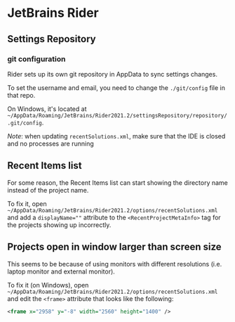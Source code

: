 # JetBrains Rider

## Settings Repository

### git configuration

Rider sets up its own git repository in AppData to sync settings changes.

To set the username and email, you need to change the `./git/config` file in that repo.

On Windows, it's located at `~/AppData/Roaming/JetBrains/Rider2021.2/settingsRepository/repository/.git/config`.

_Note_: when updating `recentSolutions.xml`, make sure that the IDE is closed and no processes are running

## Recent Items list

For some reason, the Recent Items list can start showing the directory name instead of the project name.

To fix it, open `~/AppData/Roaming/JetBrains/Rider2021.2/options/recentSolutions.xml` and add a `displayName=""`
attribute to the `<RecentProjectMetaInfo>` tag for the projects showing up incorrectly.

## Projects open in window larger than screen size

This seems to be because of using monitors with different resolutions (i.e. laptop monitor and external monitor).

To fix it (on Windows), open `~/AppData/Roaming/JetBrains/Rider2021.2/options/recentSolutions.xml` and edit the `<frame>` attribute
that looks like the following:

```xml
<frame x="2958" y="-8" width="2560" height="1400" />
```
